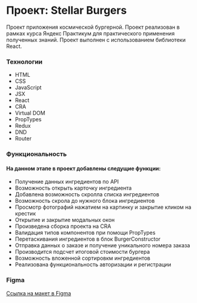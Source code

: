 # Проект: Stellar Burgers

Проект приложения космической бургерной. Проект реализован в рамках курса Яндекс Практикум для практического применения полученных знаний. Проект выполнен с использованием библиотеки React. 

### Технологии

* HTML
* CSS
* JavaScript
* JSX
* React
* CRA
* Virtual DOM
* PropTypes
* Redux
* DND
* Router

### Функциональность

#### На данном этапе в проект добавлены следущие функции: 

* Получение данных ингредиентов по API
* Возможность открыть карточку ингредиента
* Добавлена возможность скролла списка ингредиентов
* Возможность скрола до нужного блока ингредиентов
* Просмотр фотографий нажатием на картинку и закрытие кликом на крестик
* Открытие и закрытие модальных окон
* Произведена сборка проекта на CRA
* Валидация типов компонентов при помощи PropTypes
* Перетаскивания ингредиентов в блок BurgerConstructor
* Отправка данных о заказе и получение уникального номера заказа
* Производится подсчет итоговой стоимости бургера
* Возможность вложенной сортировкм ингредиентов
* Реализована функциональность авторизации и регистрации


### Figma

[Ссылка на макет в Figma](https://www.figma.com/file/tLatiSwpQmOsE3nSReMmqN/React_Bootcamp_%D0%9F%D1%80%D0%BE%D0%B5%D0%BA%D1%82%D0%BD%D1%8B%D0%B5-%D0%B7%D0%B0%D0%B4%D0%B0%D1%87%D0%B8_external_link?node-id=0%3A1)


